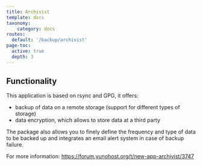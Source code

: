 ```yaml
---
title: Archivist
template: docs
taxonomy:
    category: docs
routes:
  default: '/backup/archivist'
page-toc:
  active: true
  depth: 3
---
```


## Functionality

This application is based on rsync and GPG, it offers:

- backup of data on a remote storage (support for different types of storage)
- data encryption, which allows to store data at a third party

The package also allows you to finely define the frequency and type of data to be backed up and integrates an email alert system in case of backup failure.

For more information: <https://forum.yunohost.org/t/new-app-archivist/3747>